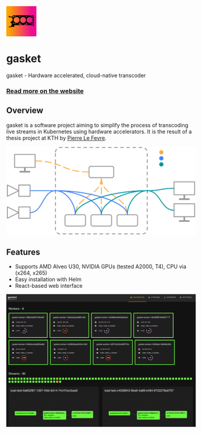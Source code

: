 

<img src="./docs/src/gasket-small-sm.png" alt="gasket" class="h-8" width="80"/>

# gasket

gasket - Hardware accelerated, cloud-native transcoder


### [Read more on the website](https://gasket.pierrelf.com)

## Overview
gasket is a software project aiming to simplify the process of transcoding live streams in Kubernetes using hardware accelerators. It is the result of a thesis project at KTH by [Pierre Le Fevre](https://github.com/pierrelefevre).

<img src="./docs/src/architecture-diagram.svg" alt="gasket architecture diagram" class="py-10 w-full" />

## Features
- Supports AMD Alveo U30, NVIDIA GPUs (tested A2000, T4), CPU via (x264, x265)
- Easy installation with Helm
- React-based web interface

<img src="./docs/src/screenshot.png" alt="gasket-ui" class="py-10 w-full" />
